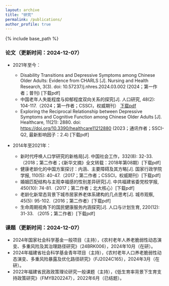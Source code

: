 ```yaml
---
layout: archive
title: "研究"
permalink: /publications/
author_profile: true
---
```


{% include base_path %}

### 论文（更新时间：2024-12-07）

- 2021年至今：
  - Disability Transitions and Depressive Symptoms among Chinese Older Adults: Evidence from CHARLS [J]. Nursing and Health Research, 3(3). doi: 10.57237/j.nhres.2024.03.002 (2024；第一作者；普刊) [下载pdf]
  - 中国老年人失能程度与抑郁程度双向关系的探究[J]. 人口研究, 48(2): 104-117.（2024；第一作者；CSSCI，权威期刊） <a href="/files/pubs/Disability.pdf"  download="download.pdf">下载pdf</a>
  - Exploring the Reciprocal Relationship between Depressive Symptoms and Cognitive Function among Chinese Older Adults [J]. Healthcare, 11(21): 2880. doi: https://doi.org/10.3390/healthcare11212880 (2023；通讯作者；SSCI-Q2, 最新影响因子：2.4) [下载pdf]

- 2014年至2021年：
  - 新时代呼唤人口学研究的新格局[J]. 中国社会工作，332(8): 32-33.（2018；第二作者；《新华文摘》全文转载：2018年第08期）[下载pdf]
  - 健康老龄化的中国方案探讨：内涵、主要障碍及其方略[J]. 国家行政学院学报, 110(5): 40-47.（2017；第二作者；CSSCI，权威期刊）[下载pdf]
  - 婚姻匹配结构与主观幸福感的性别差异研究[J]. 中共福建省委党校学报, 450(10): 74-81.（2017；第二作者；北大核心）[下载pdf]
  - 老龄化新常态背景下城市居家养老体系建构的几点思考[J]. 城市观察, 45(5): 95-102.（2016；第二作者）[下载pdf]
  - 生命周期视角下的国民健康服务内涵探究[J]. 人口与计划生育, 220(12): 31-33. （2015；第二作者）[下载pdf]
  
### 课题（更新时间：2024-12-07）
- 2024年国家社会科学基金一般项目（主持），《农村老年人养老脆弱性动态演变、多重风险及其治理路径研究》（24BRK006），2024年10月（在研）。
- 2024年福建省社会科学基金青年项目（主持），《农村老年人口养老脆弱性动态演变、多重风险暴露及优化路径研究》（FJ2024C165），2024年3月（在研）。
- 2022年福建省民政政策理论研究一般课题（主持），《低生育率背景下生育支持政策研究》（FMYB202247），2022年6月（已结题）。



